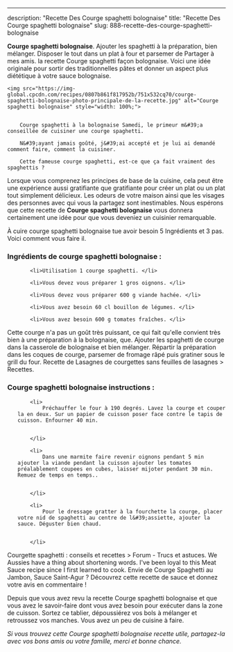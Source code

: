 ---
description: "Recette Des Courge spaghetti bolognaise"
title: "Recette Des Courge spaghetti bolognaise"
slug: 888-recette-des-courge-spaghetti-bolognaise

<p>
	<strong>Courge spaghetti bolognaise</strong>. 
	Ajouter les spaghetti à la préparation, bien mélanger. Disposer le tout dans un plat à four et parsemer de Partager à mes amis. la recette Courge spaghetti façon bolognaise. Voici une idée originale pour sortir des traditionnelles pâtes et donner un aspect plus diététique à votre sauce bolognaise.
</p>
<p>
	
	<img src="https://img-global.cpcdn.com/recipes/0807b861f817952b/751x532cq70/courge-spaghetti-bolognaise-photo-principale-de-la-recette.jpg" alt="Courge spaghetti bolognaise" style="width: 100%;">
	
	
		Courge spaghetti à la bolognaise Samedi, le primeur m&#39;a conseillée de cuisiner une courge spaghetti.
	
		N&#39;ayant jamais goûté, j&#39;ai accepté et je lui ai demandé comment faire, comment la cuisiner.
	
		Cette fameuse courge spaghetti, est-ce que ça fait vraiment des spaghettis ?
	
</p>

Lorsque vous comprenez les principes de base de la cuisine, cela peut être une expérience aussi gratifiante que gratifiante pour créer un plat ou un plat tout simplement délicieux. Les odeurs de votre maison ainsi que les visages des personnes avec qui vous la partagez sont inestimables. Nous espérons que cette recette de <strong> Courge spaghetti bolognaise </strong> vous donnera certainement une idée pour que vous deveniez un cuisinier remarquable.

<!--inarticleads1-->

À cuire courge spaghetti bolognaise tue avoir besoin 5 Ingrédients et 3 pas. Voici comment vous faire il.

<h3>Ingrédients de courge spaghetti bolognaise :</h3>

<ol>
	
		<li>Utilisation 1 courge spaghetti. </li>
	
		<li>Vous devez vous préparer 1 gros oignons. </li>
	
		<li>Vous devez vous préparer 600 g viande hachée. </li>
	
		<li>Vous avez besoin 60 cl bouillon de légumes. </li>
	
		<li>Vous avez besoin 600 g tomates fraîches. </li>
	
</ol>

Cette courge n&#39;a pas un goût très puissant, ce qui fait qu&#39;elle convient très bien à une préparation à la bolognaise, que. Ajouter les spaghetti de courge dans la casserole de bolognaise et bien mélanger. Répartir la préparation dans les coques de courge, parsemer de fromage râpé puis gratiner sous le grill du four. Recette de Lasagnes de courgettes sans feuilles de lasagnes &gt; Recettes. 

<!--inarticleads2-->

<h3>Courge spaghetti bolognaise instructions :</h3>

<ol>
	
		<li>
			Préchauffer le four à 190 degrés. Lavez la courge et couper la en deux. Sur un papier de cuisson poser face contre le tapis de cuisson. Enfourner 40 min.
			
			
		</li>
	
		<li>
			Dans une marmite faire revenir oignons pendant 5 min ajouter la viande pendant la cuisson ajouter les tomates préalablement coupees en cubes, laisser mijoter pendant 30 min. Remuez de temps en temps..
			
			
		</li>
	
		<li>
			Pour le dressage gratter à la fourchette la courge, placer votre nid de spaghetti au centre de l&#39;assiette, ajouter la sauce. Déguster bien chaud.
			
			
		</li>
	
</ol>

Courgette spaghetti : conseils et recettes &gt; Forum - Trucs et astuces. We Aussies have a thing about shortening words. I&#39;ve been loyal to this Meat Sauce recipe since I first learned to cook. Envie de Courge Spaghetti au Jambon, Sauce Saint-Agur ? Découvrez cette recette de sauce et donnez votre avis en commentaire ! 

<!--inarticleads1-->

<p>
Depuis que vous avez revu la recette Courge spaghetti bolognaise et que vous avez le savoir-faire dont vous avez besoin pour exécuter dans la zone de cuisson. Sortez ce tablier, dépoussiérez vos bols à mélanger et retroussez vos manches. Vous avez un peu de cuisine à faire.
</p>

<p>
<i>Si vous trouvez cette Courge spaghetti bolognaise recette utile, partagez-la avec vos bons amis ou votre famille, merci et bonne chance.</i>
</p>
